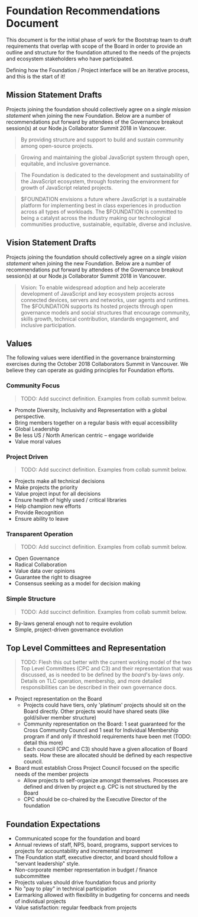 # Foundation Recommendations Document

This document is for the initial phase of work for the Bootstrap team to draft requirements that overlap with scope of the Board in order to provide an outline and structure for the foundation attuned to the needs of the projects and ecosystem stakeholders who have participated.

Defining how the Foundation / Project interface will be an iterative process, and this is the start of it!

## Mission Statement Drafts
Projects joining the foundation should collectively agree on a _single mission statement_ when joining the new Foundation. Below are a number of recommendations put forward by attendees of the Governance breakout session(s) at our Node.js Collaborator Summit 2018 in Vancouver.

> By providing structure and support to build and sustain community among open-source projects.

> Growing and maintaining the global JavaScript system through open, equitable, and inclusive governance.

> The Foundation is dedicated to the development and sustainability of the JavaScript ecosystem, through fostering the environment for growth of JavaScript related projects.

> $FOUNDATION envisions a future where JavaScript is a sustainable platform for implementing best in class experiences in production across all types of workloads. The $FOUNDATION is committed to being a catalyst across the industry making our technological communities productive, sustainable, equitable, diverse and inclusive.

## Vision Statement Drafts
Projects joining the foundation should collectively agree on a _single vision statement_ when joining the new Foundation. Below are a number of recommendations put forward by attendees of the Governance breakout session(s) at our Node.js Collaborator Summit 2018 in Vancouver.

> Vision: To enable widespread adoption and help accelerate development of JavaScript and key ecosystem projects across connected devices, servers and networks, user agents and runtimes. The $FOUNDATION supports its hosted projects through open governance models and social structures that encourage community, skills growth, technical contribution, standards engagement, and inclusive participation.

## Values
The following values were identified in the governance brainstorming exercises during the October 2018 Collaborators Summit in Vancouver. We believe they can operate as guiding principles for Foundation efforts.

### Community Focus
> TODO: Add succinct definition. Examples from collab summit below.

  - Promote Diversity, Inclusivity and Representation with a global perspective.
  - Bring members together on a regular basis with equal accessibility
  - Global Leadership
  - Be less US / North American centric – engage worldwide
  - Value moral values

### Project Driven
> TODO: Add succinct definition. Examples from collab summit below.

  - Projects make all technical decisions
  - Make projects the priority
  - Value project input for all decisions
  - Ensure health of highly used / critical libraries
  - Help champion new efforts
  - Provide Recognition
  - Ensure ability to leave

### Transparent Operation
> TODO: Add succinct definition. Examples from collab summit below.

  - Open Governance
  - Radical Collaboration
  - Value data over opinions
  - Guarantee the right to disagree
  - Consensus seeking as a model for decision making

### Simple Structure
> TODO: Add succinct definition. Examples from collab summit below.

  - By-laws general enough not to require evolution
  - Simple, project-driven governance evolution


## Top Level Committees and Representation
> TODO: Flesh this out better with the current working model of the two Top Level Committees (CPC and C3) and their representation that was discussed, as is needed to be defined by the *board*'s by-laws *only*. Details on TLC operation, membership, and more detailed responsibilities can be described in their own governance docs.
- Project representation on the Board
  - Projects could have tiers, only 'platinum' projects should sit on the Board directly. Other projects would have shared seats (like gold/silver member structure)
  - Community representation on the Board: 1 seat guaranteed for the Cross Community Council and 1 seat for Individual Membership program if and only if threshold requirements have been met (TODO: detail this more)
  - Each council (CPC and C3) should have a given allocation of Board seats. How these are allocated should be defined by each respective council.
- Board must establish Cross Project Council focused on the specific needs of the member projects
  - Allow projects to self-organize amongst themselves. Processes are defined and driven by project e.g. CPC is not structured by the Board
  - CPC should be co-chaired by the Executive Director of the foundation

## Foundation Expectations
- Communicated scope for the foundation and board
- Annual reviews of staff, NPS, board, programs, support services to projects for accountability and incremental improvement
- The Foundation staff, executive director, and board should follow a "servant leadership" style.
- Non-corporate member representation in budget / finance subcommittee
- Projects values should drive foundation focus and priority
- No "pay to play" in technical participation
- Earmarking allowed with flexibility in budgeting for concerns and needs of individual projects
- Value satisfaction: regular feedback from projects